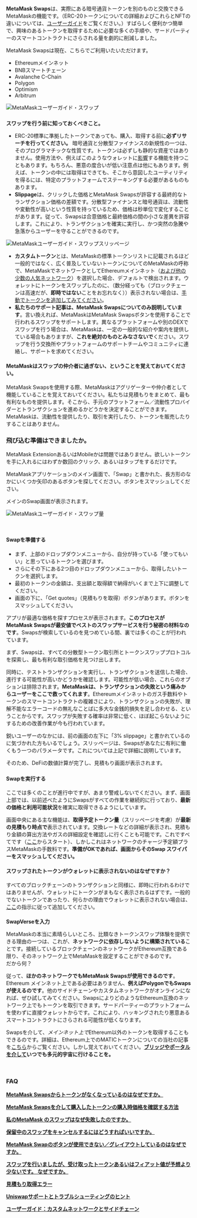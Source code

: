 **MetaMask Swaps**は、実際にある暗号通貨トークンを別のものと交換できるMetaMaskの機能です。（ERC-20トークンについての詳細およびこれらとNFTの違いについては、[ユーザーガイド](https://support.metamask.io/hc/en-us/articles/4405497827355-User-guide-Tokens)をご覧ください。）すばらしく便利かつ簡単で、興味のあるトークンを取得するために必要な多くの手順や、サードパーティーのスマートコントラクトにさらされる量を劇的に削減しました。


MetaMask Swapsは現在、こちらでご利用いたいただけます。


* Ethereumメインネット
* BNBスマートチェーン
* Avalanche C-Chain
* Polygon
* Optimism
* Arbitrum


![MetaMaskユーザーガイド・スワップ](https://support.metamask.io/hc/article_attachments/10023187570331)


### 
**スワップを行う前に知っておくべきこと。**


* ERC-20標準に準拠したトークンであっても、購入、取得する前に**必ずリサーチを行ってください。** 暗号通貨と分散型ファイナンスの新規性の一つは、そのプログラマチックな性質です。トークンは必ずしも静的な資産ではありません。使用方法や、例えばこのようなウォレットに[影響](https://www.reddit.com/r/CryptoCurrency/comments/owkokz/scam_alert_vera_tokens/)する機能を持つこともあります。もちろん、悪意の度合いが低い注意点は他にもあります。例えば、トークンの中には取得はできても、そこから意図したユーティリティを得るには、特定のプラットフォームでステーキングする必要があるものもあります。
* **Slippage**は、クリックした価格とMetaMask Swapsが許容する最終的なトランザクション価格の差額です。分散型ファイナンスと暗号通貨は、流動性や変動性が高いという性質を持っているため、価格は秒単位で変化することがあります。従って、Swapsは合意価格と最終価格の間の小さな差異を許容します。これにより、トランザクションを確実に実行し、かつ突然の急騰や急落からユーザーを守ることができるのです。


![MetaMaskユーザーガイド・スワップスリッページ](https://support.metamask.io/hc/article_attachments/10023248340123)


* **カスタムトークン**とは、MetaMaskの標準トークンリストに記載されるほど一般的ではなく、広く普及していないトークンについてのMetaMaskの呼称で、MetaMaskでネットワークとしてEthereumメインネット（[および他の少数の人気ネットワーク](https://support.metamask.io/hc/en-us/articles/360015489031)）を選択した場合、デフォルトで検出されます。ウォレットにトークンをスワップしたのに、（数分経っても（ブロックチェーンは高速だが、**即時ではない**ことをお忘れなく））表示されない場合は、[手動でトークンを追加してみてください](https://support.metamask.io/hc/en-us/articles/360015489031)。
* **私たちのサポート記事は、MetaMask Swapsについてのみ説明しています**。言い換えれば、MetaMaskはMetaMask Swapsボタンを使用することで行われるスワップをサポートします。異なるプラットフォームや別のDEXでスワップを行う場合は、MetaMaskは、一定の一般的な紹介や案内を提供している場合もありますが、**これを絶対のものとみなさないで**ください。スワップを行う交換所やプラットフォームのサポートチームやコミュニティに連絡し、サポートを求めてください。



#### MetaMaskはスワップの仲介者に過ぎない、ということを覚えておいてください。


MetaMask Swapsを使用する際、MetaMaskはアグリゲーターや仲介者として機能していることを覚えておいてください。私たちは見積もりをまとめて、最も有利なものを提供します。そこから、手元のプラットフォーム／流動性プロバイダーとトランザクションを進めるかどうかを決定することができます。MetaMaskは、流動性を提供したり、取引を実行したり、トークンを販売したりすることはありません。



### 飛び込む準備はできましたか。


MetaMask ExtensionあるいはMobileかは問題ではありません。欲しいトークンを手に入れるにはわずか数回のクリック、あるいはタップをするだけです。


MetaMaskアプリケーションのメイン画面で、「Swap」と書かれた、長方形のなかにいくつか矢印のあるボタンを探してください。ボタンをスマッシュしてください。


メインのSwap画面が表示されます。


![MetaMaskユーザーガイド・スワップ量](https://support.metamask.io/hc/article_attachments/10023293831451)


 


#### **Swapを準備する**


* まず、上部のドロップダウンメニューから、自分が持っている「使ってもいい」と思っているトークンを選びます。
* さらにその下にある2つ目のドロップダウンメニューから、取得したいトークンを選択します。
* 最初のトークンの金額は、支出額と取得額で納得がいくまで上下に調整してください。
* 画面の下に、「Get quotes」（見積もりを取得）ボタンがあります。ボタンをスマッシュしてください。


アプリが最適な価格を探すプロセスが表示されます。**このプロセスがMetaMask Swapsが最安値でベストのスワップサービスを行う秘密の材料なのです**。Swapsが検索しているのを見つめている間、裏では多くのことが行われています。


まず、Swapsは、すべての分散型トークン取引所とトークンスワッププロトコルを探索し、最も有利な取引価格を見つけ出します。


同時に、テストトランザクションを実行し、トランザクションを送信した場合、進行する可能性が高いかどうかを確認します。可能性が低い場合、これらのオプションは排除されます。**MetaMaskは、トランザクションの失敗という痛みからユーザーをここで救ってくれます**。Ethereumメインネットのガス手数料やトークンのスマートコントラクトの複雑さにより、トランザクションの失敗が、理解不能なエラーコードの無礼なことばに多大な金銭的損失を足し合わせる、ということからです。スワップが失敗する確率は非常に低く、ほぼ起こらないようにするための改善作業が今も行われています。


鋭いユーザーのなかには、前の画面の左下に「3% slippage」と書かれているのに気づかれた方もいるでしょう。スリッページは、Swapsがあなたに有利に働くもう一つのパラメータです。これについては上記で詳細に説明しています。


そのため、DeFiの数値計算が完了し、見積もり画面が表示されます。


### 


#### **Swapを実行する**


ここでは多くのことが進行中ですが、あまり警戒しないでください。まず、画面上部では、以前述べたようにSwapsがすべての作業を継続的に行っており、**最新の価格と利用可能状況**を確実に取得できるようにしています。


画面中央にある主な機能は、**取得予定トークン量**（スリッページを考慮）が**最新の見積もり時点で**表示されています。交換レートなどの詳細が表示され、見積もり金額の算出方法やガスの詳細設定を確認しに行くことも可能です。これですべてです（[ここ](https://support.metamask.io/hc/en-us/articles/4404600179227)からスタート）、しかしこれはネットワークのチャージ予定額プラスMetaMaskの手数料です。**準備がOKであれば、画面からそのSwap スワイパーをスマッシュしてください。**  




#### スワップされたトークンがウォレットに表示されないのはなぜですか？


すべてのブロックチェーンのトランザクションと同様に、即時に行われるわけではありませんが、ウォレットにトークンがまもなく表示されるはずです。一般的でないトークンであったり、何らかの理由でウォレットに表示されない場合は、[ここ](https://support.metamask.io/hc/en-us/articles/360015489031)の指示に従って追加してください。



#### 
**SwapVerseを入力**


MetaMaskの本当に素晴らしいところ、比類なきトークンスワップ体験を提供できる理由の一つは、これが、**ネットワークに依存しないように構築されている**ことです。接続しているブロックチェーンのネットワークがEthereum互換である限り、そのネットワーク上でMetaMaskを設定することができるのです。  
だから何？


従って、**ほかのネットワークでもMetaMask Swapsが使用できるのです**。Ethereum メインネット上である必要はありません、**例えばPolygonでもSwapsが使えるのです**。他のサイドチェーンやカスタムネットワークがオンラインになれば、ぜひ試してみてください。SwapsによりどのようなEthereum互換のネットワーク上でもトークンを取引できます。サードパーティーのプラットフォームを使わずに直接ウォレットからです。これにより、ハッキングされたり悪意あるスマートコントラクトにさらされる可能性が低くなります。


Swapsを介して、*メインネット上で*Ethereum以外のトークンを取得することもできるのです。詳細は、Ethereum上でのMATICトークンについての当社の記事を[こちら](https://support.metamask.io/hc/en-us/articles/4404417979035)からご覧ください。しかし覚えておいてください。**[ブリッジやポータルを介して](https://support.metamask.io/hc/en-us/articles/4404424659995)いつでも多元的宇宙に行けることを。**


 


### **FAQ**


[**MetaMask Swapsからトークンがなくなっているのはなぜですか。**](https://support.metamask.io/hc/en-us/articles/360059004712)


[**MetaMask Swapsを介して購入したトークンの購入時価格を確認する方法**](https://support.metamask.io/hc/en-us/articles/360058615371)


[**私のMetaMask のスワップはなぜ失敗したのですか。**](https://support.metamask.io/hc/en-us/articles/360058994872)


[**保留中のスワップをキャンセルするにはどうすればいいですか。**](https://support.metamask.io/hc/en-us/articles/360060419011)


[**MetaMask Swapのボタンが使用できない／グレイアウトしているのはなぜですか。**](https://support.metamask.io/hc/en-us/articles/360059410511)


**[スワップを行いましたが、受け取ったトークンあるいはフィアット値が予想より少ないです。 なぜですか。](https://support.metamask.io/hc/en-us/articles/360059421651)**


[**見積もり取得エラー**](https://support.metamask.io/hc/en-us/articles/360060329612)


[**Uniswapサポートとトラブルシューティングのヒント**](https://support.metamask.io/hc/en-us/articles/360053394291)


**[ユーザーガイド：カスタムネットワークとサイドチェーン](https://support.metamask.io/hc/en-us/articles/4404424659995)**

